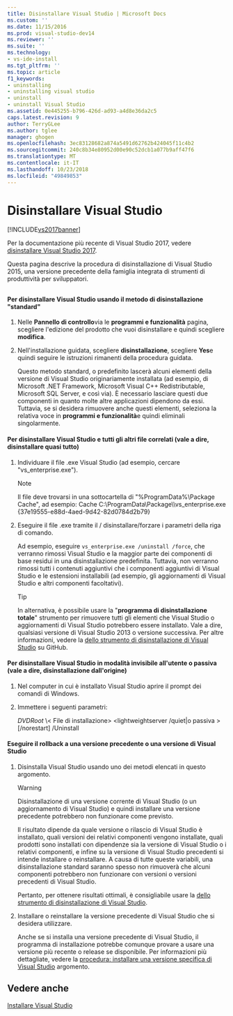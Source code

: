 ```yaml
---
title: Disinstallare Visual Studio | Microsoft Docs
ms.custom: ''
ms.date: 11/15/2016
ms.prod: visual-studio-dev14
ms.reviewer: ''
ms.suite: ''
ms.technology:
- vs-ide-install
ms.tgt_pltfrm: ''
ms.topic: article
f1_keywords:
- uninstalling
- uninstalling visual studio
- uninstall
- uninstall Visual Studio
ms.assetid: 0e445255-b796-426d-ad93-a4d8e36da2c5
caps.latest.revision: 9
author: TerryGLee
ms.author: tglee
manager: ghogen
ms.openlocfilehash: 3ec83128682a874a5491d62762b424045f11c4b2
ms.sourcegitcommit: 240c8b34e80952d00e90c52dcb1a077b9aff47f6
ms.translationtype: MT
ms.contentlocale: it-IT
ms.lasthandoff: 10/23/2018
ms.locfileid: "49849853"
---
```

# <a name="uninstall-visual-studio"></a>Disinstallare Visual Studio
[!INCLUDE[vs2017banner](../includes/vs2017banner.md)]

Per la documentazione più recente di Visual Studio 2017, vedere [disinstallare Visual Studio 2017](https://docs.microsoft.com/visualstudio/install/uninstall-visual-studio).

Questa pagina descrive la procedura di disinstallazione di Visual Studio 2015, una versione precedente della famiglia integrata di strumenti di produttività per sviluppatori.  
  
##  <a name="uninstalling"></a>   
#### <a name="to-uninstall-visual-studio-by-using-the-standard-uninstallation-method"></a>Per disinstallare Visual Studio usando il metodo di disinstallazione "standard"  
  
1. Nelle **Pannello di controllo**via le **programmi e funzionalità** pagina, scegliere l'edizione del prodotto che vuoi disinstallare e quindi scegliere **modifica**.  
  
2. Nell'installazione guidata, scegliere **disinstallazione**, scegliere **Yes**e quindi seguire le istruzioni rimanenti della procedura guidata.  
  
   Questo metodo standard, o predefinito lascerà alcuni elementi della versione di Visual Studio originariamente installata (ad esempio, di Microsoft .NET Framework, Microsoft Visual C++ Redistributable, Microsoft SQL Server, e così via).   È necessario lasciare questi due componenti in quanto molte altre applicazioni dipendono da essi. Tuttavia, se si desidera rimuovere anche questi elementi, seleziona la relativa voce in **programmi e funzionalità**e quindi eliminali singolarmente.  
  
#### <a name="to-uninstall-visual-studio-and-all-other-related-files-that-is-to-uninstall-almost-everything"></a>Per disinstallare Visual Studio e tutti gli altri file correlati (vale a dire, disinstallare quasi tutto)  
  
1.  Individuare il file .exe Visual Studio (ad esempio, cercare "vs_enterprise.exe").  
  
    > [!NOTE]
    >  Il file deve trovarsi in una sottocartella di "%ProgramData%\Package Cache", ad esempio: Cache C:\ProgramData\Package\\\vs_enterprise.exe {37e19555-e88d-4aed-9d42-82d0784d2b79}  
  
2.  Eseguire il file .exe tramite il / disinstallare/forzare i parametri della riga di comando.  
  
     Ad esempio, eseguire ```vs_enterprise.exe /uninstall /force```, che verranno rimossi Visual Studio e la maggior parte dei componenti di base residui in una disinstallazione predefinita. Tuttavia, non verranno rimossi tutti i contenuti aggiuntivi che i componenti aggiuntivi di Visual Studio e le estensioni installabili (ad esempio, gli aggiornamenti di Visual Studio e altri componenti facoltativi).  
  
    > [!TIP]
    > In alternativa, è possibile usare la "**programma di disinstallazione totale**" strumento per rimuovere tutti gli elementi che Visual Studio o aggiornamenti di Visual Studio potrebbero essere installato. Vale a dire, qualsiasi versione di Visual Studio 2013 o versione successiva. Per altre informazioni, vedere la [dello strumento di disinstallazione di Visual Studio](https://github.com/Microsoft/VisualStudioUninstaller/releases) su GitHub.  
  
#### <a name="to-uninstall-visual-studio-in-silent-or-passive-modes-that-is-to-uninstall-from-source"></a>Per disinstallare Visual Studio in modalità invisibile all'utente o passiva (vale a dire, disinstallazione dall'origine)  
  
1.  Nel computer in cui è installato Visual Studio aprire il prompt dei comandi di Windows.  
  
2.  Immettere i seguenti parametri:  
  
     *DVDRoot* \\< File di installazione\> \<lightweightserver /quiet&#124;o passiva > [/norestart] /Uninstall  
  
#### <a name="to-roll-back-to-a-previous-version-or-release-of--visual-studio"></a>Eseguire il rollback a una versione precedente o una versione di Visual Studio  
  
1. Disinstalla Visual Studio usando uno dei metodi elencati in questo argomento.  
  
   > [!WARNING]
   >  Disinstallazione di una versione corrente di Visual Studio (o un aggiornamento di Visual Studio) e quindi installare una versione precedente potrebbero non funzionare come previsto.  
   >   
   >  Il risultato dipende da quale versione o rilascio di Visual Studio è installato, quali versioni dei relativi componenti vengono installate, quali prodotti sono installati con dipendenze sia la versione di Visual Studio o i relativi componenti, e infine su la versione di Visual Studio precedenti si intende installare o reinstallare.  A causa di tutte queste variabili, una disinstallazione standard saranno spesso non rimuoverà che alcuni componenti potrebbero non funzionare con versioni o versioni precedenti di Visual Studio.  
   >   
   >  Pertanto, per ottenere risultati ottimali, è consigliabile usare la [dello strumento di disinstallazione di Visual Studio](https://github.com/Microsoft/VisualStudioUninstaller/releases).  
  
2. Installare o reinstallare la versione precedente di Visual Studio che si desidera utilizzare.  
  
   Anche se si installa una versione precedente di Visual Studio, il programma di installazione potrebbe comunque provare a usare una versione più recente o release se disponibile. Per informazioni più dettagliate, vedere la [procedura: installare una versione specifica di Visual Studio](../install/how-to-install-a-specific-release-of-visual-studio.md) argomento.  
  
## <a name="see-also"></a>Vedere anche  
 [Installare Visual Studio](https://msdn.microsoft.com/library/e2h7fzkw.aspx)